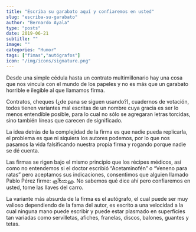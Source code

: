 ```yaml
---
title: "Escriba su garabato aquí y confiaremos en usted"
slug: "escriba-su-garabato"
author: "Bernardo Ayala"
type: "posts"
date: 2019-06-21
subtitle: ""
image: ""
categories: "Humor"
tags: ["fimas","autógrafos"]
icon: "/img/icons/signature.png"
---
```

Desde una simple cédula hasta un contrato multimillonario hay una cosa que nos vincula con el mundo de los papeles y no es más que un garabato horrible e ilegible al que llamamos firma.<!--more-->

Contratos, cheques (¿de pana se siguen usando?), cuadernos de votación, todos tienen variantes mal escritas de un nombre cuya gracia es ser lo menos entendible posible, para lo cual no sólo se agregaran letras torcidas, sino también líneas que carecen de significado.

La idea detrás de la complejidad de la firma es que nadie pueda replicarla, el problema es que ni siquiera los autores podemos, por lo que nos pasamos la vida falsificando nuestra propia firma y rogando porque nadie se dé cuenta.

Las firmas se rigen bajo el mismo principio que los récipes médicos, así como no entendemos si el doctor escribió “Acetaminofén” o “Veneno para ratas” pero aceptamos sus indicaciones, consentimos que alguien llamado Pablo Pérez firme: ஞЂಯஹ. No sabemos qué dice ahí pero confiaremos en usted, tome las llaves del carro.

La variante más absurda de la firma es el autógrafo, el cual puede ser muy valioso dependiendo de la fama del autor, es escrito a una velocidad a la cual ninguna mano puede escribir y puede estar plasmado en superficies tan variadas como servilletas, afiches, franelas, discos, balones, guantes y tetas.
